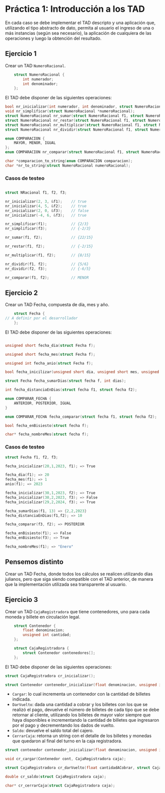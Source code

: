 # Práctica 1: Introducción a los TAD

En cada caso se debe implementar el TAD descripto y una aplicación que, utilizando el tipo abstracto de dato, permita al usuario el ingreso de una o más instancias (según sea
necesario), la aplicación de cualquiera de las operaciones y luego la obtención del resultado.

## Ejercicio 1

Crear un TAD `NumeroRacional`.

```c
    struct NumeroRacional {
        int numerador;
        int denominador;
    };
```

El TAD debe disponer de las siguientes operaciones:

```c
bool nr_inicializar(int numerador, int denominador, struct NumeroRacional *numeroRacional);
void nr_simplificar(struct NumeroRacional *numeroRacional);
struct NumeroRacional nr_sumar(struct NumeroRacional f1, struct NumeroRacional f2);
struct NumeroRacional nr_restar(struct NumeroRacional f1, struct NumeroRacional f2);
struct NumeroRacional nr_multiplicar(struct NumeroRacional f1, struct NumeroRacional f2);
struct NumeroRacional nr_dividir(struct NumeroRacional f1, struct NumeroRacional f2);

enum COMPARACION {
    MAYOR, MENOR, IGUAL
};
enum COMPARACION nr_comparar(struct NumeroRacional f1, struct NumeroRacional f2);

char *comparacion_to_string(enum COMPARACION comparacion);
char *nr_to_string(struct NumeroRacional numeroRacional);
```

### Casos de testeo

```c

struct NRacional f1, f2, f3;

nr_inicializar(2, 3, &f1);    // true
nr_inicializar(4, 5, &f2);    // true
nr_inicializar(2, 0, &f3);    // false
nr_inicializar(-4, 6, &f3);   // true

nr_simplificar(f1);           // {2/3}
nr_simplificar(f3);           // {-2/3}

nr_sumar(f1, f2);             // {22/15}

nr_restar(f1, f2);            // {-2/15}

nr_multiplicar(f1, f2);       // {8/15}

nr_dividir(f1, f2);           // {5/6}
nr_dividir(f2, f3);           // {-6/5}

nr_comparar(f1, f2);          // MENOR
```

## Ejercicio 2

Crear un TAD Fecha, compuesta de día, mes y año.

```c
    struct Fecha {
// A definir por el desarrollador
    };
```

El TAD debe disponer de las siguientes operaciones:

```c

unsigned short fecha_dia(struct Fecha f);

unsigned short fecha_mes(struct Fecha f);

unsigned int fecha_anio(struct Fecha f);

bool fecha_inicilizar(unsigned short dia, unsigned short mes, unsigned int anio, struct Fecha f);

struct Fecha fecha_sumarDias(struct fecha f, int dias);

int fecha_distanciaEnDias(struct fecha f1, struct fecha f2);

enum COMPARAR_FECHA {
    ANTERIOR, POSTERIOR, IGUAL
}

enum COMPARAR_FECHA fecha_comparar(struct fecha f1, struct fecha f2);

bool fecha_enBisiesto(struct fecha f);

char* fecha_nombreMes(struct fecha f);
```

### Casos de testeo

```c
struct Fecha f1, f2, f3;

fecha_inicializar(20,1,2023, f1); => True

fecha_dia(f1); => 20
fecha_mes(f1); => 1
anio(f1); => 2023

fecha_inicializar(30,1,2023, f2); => True
fecha_inicializar(30,2,2023, f3); => False
fecha_inicializar(29,2,2024, f3); => True

fecha_sumarDias(f1, 13) => {2,2,2023}
fecha_distanciaEnDias(f1,f2); => 10

fecha_comparar(f3, f2); => POSTERIOR

fecha_enBisiesto(f1); => False
fecha_enBisiesto(f3); => True

fecha_nombreMes(f1); => "Enero"

```

## Pensemos distinto

Crear un TAD Fecha, donde todos los cálculos se realicen utilizando días julianos, pero que siga siendo compatible con el TAD anterior, de manera que la implementación utilizada sea transparente al usuario.

## Ejercicio 3

Crear un TAD `CajaRegistradora` que tiene contenedores, uno para cada moneda y billete en circulación legal.

```c
    struct Contenedor {
        float denominacion;
        unsigned int cantidad;
    };

    struct CajaRegistradora {
        struct Contenedor contenedores[];
    };
```

El TAD debe disponer de las siguientes operaciones:

```c
struct CajaRegistradora cr_inicializar();

struct Contenedor contenedor_inicializar(float denominacion, unsigned int cantidad);

```

* `Cargar`: lo cual incrementa un contenedor con la cantidad de billetes indicada.
* `DarVuelto`: dada una cantidad a cobrar y los billetes con los que se realizó el pago, devuelve el número de billetes de cada tipo que se debe retornar al cliente, utilizando los billetes de mayor valor siempre que haya disponibles e incrementando la cantidad de billetes que ingresaron por el pago y decrementando los dados de vuelto.
* `Saldo`: devuelve el saldo total del cajero.
* `CerrarCaja`: retorna un string con el detalle de los billetes y monedas que quedaron al final del turno en la caja registradora.

```c
struct contenedor contenedor_inicializar(float denominacion, unsigned int cantidad);

void cr_cargar(Contenedor cont, CajaRegistradora caja);

struct CajaRegistradora cr_darVuelto(float cantidadACobrar, struct CajaRegistradora billetesDados, struct CajaRegistradora cajaActual);

double cr_saldo(struct CajaRegistradora caja);

char* cr_cerrarCaja(struct CajaRegistradora caja);
```

<!-- ## Ejercicio 4

Crear un TAD `TarjetaDeCredito` que tiene el número de tarjeta, la fecha de vencimiento y los límites de crédito en una cuota y en cuotas. Este TAD debe permitir:

* `ValidarNro`: Validar si el número de tarjeta (de 16 dígitos) usando el siguiente algoritmo:
  * Duplicar el valor de uno de cada dos dígitos, empezando desde la derecha. Es decir, el último dígito no cambia; el penúltimo es duplicado; el anterior no cambia; y sigue así. Por ejemplo, [1,3,8,6] se vuelve [2,3,16,6].
  * Sumar los dígitos de los valores duplicados y los dígitos no duplicados del número original. Por ejemplo, [2,3,16,6] se vuelve 2+3+1+6+6 = 18.
  * Calcular el resto cuando esa suma es dividida por 10. En el ejemplo anterior, el resto sería 8.
  * Si el resultado es 0 entonces el número es válido.
* `EntidadEmisora`: El primer/os digito/s, a la izquierda, representa/n la entidad emisora, a saber:

| Rangos de INN    | Emisora            |
| :--:             | :--:               |
| 4                | *Visa*             |
| 2021-2720; 51-55 | *Mastercard*       |
| 34-37            | *American Express* |
| 50, 56-58        | *Maestro*          |

* `Comprar`: Se requiere validar la compra, a saber:
  * que el número sea correcto, que la tarjeta no se encuentre vencida y que le alcance el límite de crédito para realizar la compra.
  * Una vez aceptado el movimiento, se debe reducir el límite de crédito en una cuota teniendo en cuenta que si la tarjeta es una *Visa* o una *American Express* se descuenta el 80% del monto, en el resto de las tarjetas se descuenta el monto completo.
  * En cambio, si se trata de una compra en cuotas, todas las tarjetas descuentan, en compras hasta 6 cuotas, el 90% del monto adeudado (cuotas de la 2ª en adelante) al límite de compras en cuotas, y descuentan del límite de compras en una cuota el monto de la primera cuota. En compras de más de 6 cuotas es igual, salvo que descuentan solo el 70% de las cuotas adeudas del límite de compra en cuotas.
* `MostrarLimites`: Informar los límites de compras disponibles. -->

